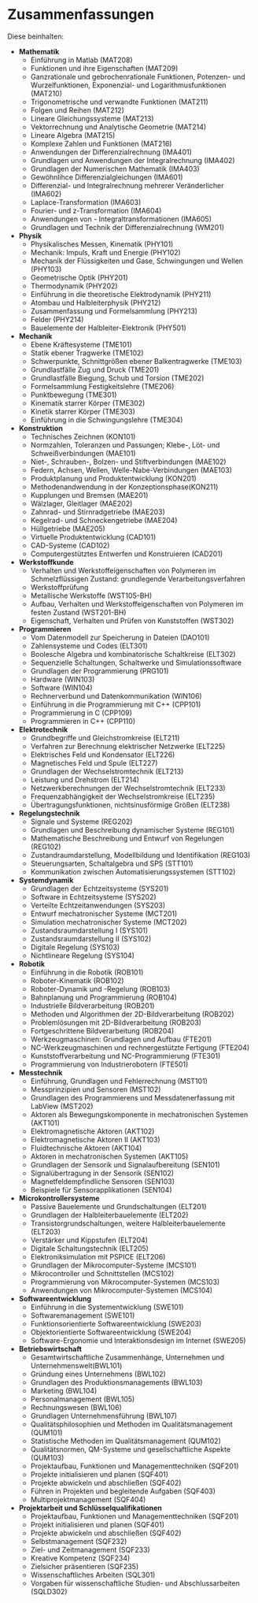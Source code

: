 # Zusammenfassungen 

Diese beinhalten:

- **Mathematik**
	- Einführung in Matlab (MAT208)
	- Funktionen und ihre Eigenschaften (MAT209)
	- Ganzrationale und gebrochenrationale Funktionen, Potenzen- und Wurzelfunktionen, Exponenzial- und Logarithmusfunktionen (MAT210)
	- Trigonometrische und verwandte Funktionen (MAT211)
	- Folgen und Reihen (MAT212)
	- Lineare Gleichungssysteme (MAT213)
	- Vektorrechnung und Analytische Geometrie (MAT214)
	- Lineare Algebra (MAT215)
	- Komplexe Zahlen und Funktionen (MAT216)
	- Anwendungen der Differenzialrechnung (IMA401)
	- Grundlagen und Anwendungen der Integralrechnung (IMA402)
	- Grundlagen der Numerischen Mathematik (IMA403)
	- Gewöhnlihce Differenzialgleichungen (IMA601)
	- Differenzial- und Integralrechnung mehrerer Veränderlicher (IMA602)
	- Laplace-Transformation (IMA603)
	- Fourier- und z-Transformation (IMA604)
	- Anwendungen von - Integraltransformationen (IMA605)
	- Grundlagen und Technik der Differenzialrechnung (WM201)
- **Physik** 
	- Physikalisches Messen, Kinematik (PHY101)
	- Mechanik: Impuls, Kraft und Energie (PHY102)
	- Mechanik der Flüssigkeiten und Gase, Schwingungen und Wellen (PHY103)
	- Geometrische Optik (PHY201)
	- Thermodynamik (PHY202)
	- Einführung in die theoretische Elektrodynamik (PHY211)
	- Atombau und Halbleiterphysik (PHY212)
	- Zusammenfassung und Formelsammlung (PHY213)
	- Felder (PHY214)
	- Bauelemente der Halbleiter-Elektronik (PHY501)
- **Mechanik**
	- Ebene Kräftesysteme (TME101)
	- Statik ebener Tragwerke (TME102)
	- Schwerpunkte, Schnittgrößen ebener Balkentragwerke (TME103)
	- Grundlastfälle Zug und Druck (TME201)
	- Grundlastfälle Biegung, Schub und Torsion (TME202)
	- Formelsammlung Festigkeitslehre (TME206)
	- Punktbewegung (TME301)
	- Kinematik starrer Körper (TME302)
	- Kinetik starrer Körper (TME303)
	- Einführung in die Schwingungslehre (TME304)
- **Konstruktion**
	- Technisches Zeichnen (KON101)
	- Normzahlen, Toleranzen und Passungen; Klebe-, Löt- und Schweißverbindungen (MAE101)
	- Niet-, Schrauben-, Bolzen- und Stiftverbindungen (MAE102)
	- Federn, Achsen, Wellen, Welle-Nabe-Verbindungen (MAE103)
	- Produktplanung und Produktentwicklung (KON201)
	- Methodenandwendung in der Konzeptionsphase(KON211)
	- Kupplungen und Bremsen (MAE201)
	- Wälzlager, Gleitlager (MAE202)
	- Zahnrad- und Stirnradgetriebe (MAE203)
	- Kegelrad- und Schneckengetriebe (MAE204)
	- Hüllgetriebe (MAE205)
	- Virtuelle Produktentwicklung (CAD101)
	- CAD-Systeme (CAD102)
	- Computergestütztes Entwerfen und Konstruieren (CAD201)
- **Werkstoffkunde**
	- Verhalten und Werkstoffeigenschaften von Polymeren im Schmelzflüssigen Zustand: grundlegende Verarbeitungsverfahren
	- Werkstoffprüfung
	- Metallische Werkstoffe (WST105-BH)
	- Aufbau, Verhalten und Werkstoffeigenschaften von Polymeren im festen Zustand (WST201-BH)
	- Eigenschaft, Verhalten und Prüfen von Kunststoffen (WST302)
- **Programmieren**
	- Vom Datenmodell zur Speicherung in Dateien (DAO101)
	- Zahlensysteme und Codes (ELT301)
	- Boolesche Algebra und kombinatorische Schaltkreise (ELT302)
	- Sequenzielle Schaltungen, Schaltwerke und Simulationssoftware
	- Grundlagen der Programmierung (PRG101)
	- Hardware (WIN103)
	- Software (WIN104)
	- Rechnerverbund und Datenkommunikation (WIN106)
	- Einführung in die Programmierung mit C++ (CPP101)
	- Programmierung in C (CPP109)
	- Programmieren in C++ (CPP110)
- **Elektrotechnik**
	- Grundbegriffe und Gleichstromkreise (ELT211)
	- Verfahren zur Berechnung elektrischer Netzwerke (ELT225)
	- Elektrisches Feld und Kondensator (ELT226)
	- Magnetisches Feld und Spule (ELT227)
	- Grundlagen der Wechselstromtechnik (ELT213)
	- Leistung und Drehstrom (ELT214)
	- Netzwerkberechnungen der Wechselstromtechnik (ELT233)
	- Frequenzabhängigkeit der Wechselstromkreise (ELT235)
	- Übertragungsfunktionen, nichtsinusförmige Größen (ELT238)
- **Regelungstechnik**
	- Signale und Systeme (REG202)
	- Grundlagen und Beschreibung dynamischer Systeme (REG101)
	- Mathematische Beschreibung und Entwurf von Regelungen (REG102)
	- Zustandraumdarstellung, Modellbildung und Identifikation (REG103)
	- Steuerungsarten, Schaltalgebra und SPS (STT101)
	- Kommunikation zwischen Automatisierungssystemen (STT102)
- **Systemdynamik**
	- Grundlagen der Echtzeitsysteme (SYS201)
	- Software in Echtzeitsysteme (SYS202)
	- Verteilte Echtzeitanwendungen (SYS203)
	- Entwurf mechatronischer Systeme (MCT201)
	- Simulation mechatronischer Systeme (MCT202)
	- Zustandsraumdarstellung I (SYS101)
	- Zustandsraumdarstellung II (SYS102)
	- Digitale Regelung (SYS103)
	- Nichtlineare Regelung (SYS104)
- **Robotik**
	- Einführung in die Robotik (ROB101)
	- Roboter-Kinematik (ROB102)
	- Roboter-Dynamik und -Regelung (ROB103)
	- Bahnplanung und Programmierung (ROB104)
	- Industrielle Bildverarbeitung (ROB201)
	- Methoden und Algorithmen der 2D-Bildverarbeitung (ROB202)
	- Problemlösungen mit 2D-Bildverarbeitung (ROB203)
	- Fortgeschrittene Bildverarbeitung (ROB204)
	- Werkzeugmaschinen: Grundlagen und Aufbau (FTE201)
	- NC-Werkzeugmaschinen und rechnergestützte Fertigung (FTE204)
	- Kunststoffverarbeitung und NC-Programmierung (FTE301)
	- Programmierung von Industrierobotern (FTE501)
- **Messtechnik**
	- Einführung, Grundlagen und Fehlerrechnung (MST101)
	- Messprinzipien und Sensoren (MST102)
	- Grundlagen des Programmierens und Messdatenerfassung mit LabView (MST202)
	- Aktoren als Bewegungskomponente in mechatronischen Systemen (AKT101)
	- Elektromagnetische Aktoren (AKT102)
	- Elektromagnetische Aktoren II (AKT103)
	- Fluidtechnische Aktoren (AKT104)
	- Aktoren in mechatronischen Systemen (AKT105)
	- Grundlagen der Sensorik und Signalaufbereitung (SEN101)
	- Signalübertragung in der Sensorik (SEN102)
	- Magnetfeldempfindliche Sensoren (SEN103)
	- Beispiele für Sensorapplikationen (SEN104)
- **Microkontrollersysteme**
	- Passive Bauelemente und Grundschaltungen (ELT201)
	- Grundlagen der Halbleiterbauelemente (ELT202)
	- Transistorgrundschaltungen, weitere Halbleiterbauelemente (ELT203)
	- Verstärker und Kippstufen (ELT204)
	- Digitale Schaltungstechnik (ELT205)
	- Elektroniksimulation mit PSPICE (ELT206)
	- Grundlagen der Mikrocomputer-Systeme (MCS101)
	- Mikrocontroller und Schnittstellen (MCS102)
	- Programmierung von Mikrocomputer-Systemen (MCS103)
	- Anwendungen von Mikrocomputer-Systemen (MCS104)
- **Softwareentwicklung**
	- Einführung in die Systementwicklung (SWE101)
	- Softwaremanagement (SWE101)
	- Funktionsorientierte Softwareentwicklung (SWE203)
	- Objektorientierte Softwareentwicklung (SWE204)
	- Software-Ergonomie und Interaktionsdesign im Internet (SWE205)
- **Betriebswirtschaft**
	- Gesamtwirtschaftliche Zusammenhänge, Unternehmen und Unternehmenswelt(BWL101)
	- Gründung eines Unternehmens (BWL102)
	- Grundlagen des Produktionsmanagements (BWL103)
	- Marketing (BWL104)
	- Personalmanagement (BWL105)
	- Rechnungswesen (BWL106)
	- Grundlagen Unternehmensführung (BWL107)
	- Qualitätsphilosophien und Methoden im Qualitätsmanagement (QUM101)
	- Statistische Methoden im Qualitätsmanagement (QUM102)
	- Qualitätsnormen, QM-Systeme und gesellschaftliche Aspekte (QUM103)
	- Projektaufbau, Funktionen und Managementtechniken (SQF201)
	- Projekte initialisieren und  planen (SQF401)
	- Projekte abwickeln und abschließen (SQF402)
	- Führen in Projekten und begleitende Aufgaben (SQF403)
	- Multiprojektmanagement (SQF404)
- **Projektarbeit und Schlüsselqualifikationen**
	- Projektaufbau, Funktionen und Managementtechniken (SQF201)
	- Projekt initialisieren und planen (SQF401)
	- Projekte abwickeln und abschließen (SQF402)
	- Selbstmanagement (SQF232)
	- Ziel- und Zeitmanagement (SQF233)
	- Kreative Kompetenz (SQF234)
	- Zielsicher präsentieren (SQF235)
	- Wissenschaftliches Arbeiten (SQL301)
	- Vorgaben für wissenschaftliche Studien- und Abschlussarbeiten (SQLD302)